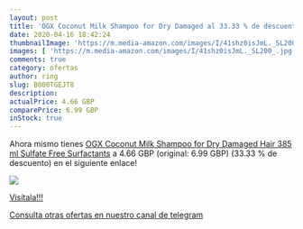 ```yaml
---
layout: post
title: 'OGX Coconut Milk Shampoo for Dry Damaged al 33.33 % de descuento'
date: 2020-04-16 18:42:24
thumbnailImage: 'https://m.media-amazon.com/images/I/41shz0isJmL._SL200_.jpg'
images: [ 'https://m.media-amazon.com/images/I/41shz0isJmL._SL200_.jpg' ]
comments: true
category: ofertas
author: ring
slug: B000TGEJT8
description:
actualPrice: 4.66 GBP
comparePrice: 6.99 GBP
inStock: true
---
```


Ahora mismo tienes [OGX Coconut Milk Shampoo for Dry Damaged Hair 385 ml Sulfate Free Surfactants](https://www.amazon.com/dp/B000TGEJT8/?tag=redken08-20) a 4.66 GBP (original: 6.99 GBP) (33.33 %  de descuento) en el siguiente enlace!

[![](https://m.media-amazon.com/images/I/41shz0isJmL._SL200_.jpg)](https://www.amazon.com/dp/B000TGEJT8/?tag=redken08-20)

[Visítala!!!](https://www.amazon.com/dp/B000TGEJT8/?tag=redken08-20)

[Consulta otras ofertas en nuestro canal de telegram](https://t.me/s/ofertas25)
